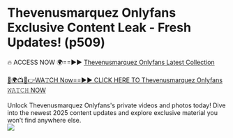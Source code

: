 # Thevenusmarquez Onlyfans Exclusive Content Leak - Fresh Updates! (p509)

🔥 ACCESS NOW 🌍==►► <a href="https://tinyurl.com/kvy9nzfs" rel="nofollow">Thevenusmarquez Onlyfans Latest Collection</a>
<br><br>
[🔴🌍📺📱👉WA𝚃CH Now==►► CLICK HERE TO Thevenusmarquez Onlyfans 𝚆𝙰𝚃𝙲𝙷 NOW](https://tinyurl.com/kvy9nzfs)
<br><br>
Unlock Thevenusmarquez Onlyfans's private videos and photos today! Dive into the newest 2025 content updates and explore exclusive material you won’t find anywhere else.
<br>
<a href="https://tinyurl.com/kvy9nzfs" rel="nofollow" data-target="animated-image.originalLink"><img src="https://camo.githubusercontent.com/8a4f000d20f83aca3bf7ec5f350d767afa0574a8a352519fd8cfa583a6f93a33/68747470733a2f2f692e696d6775722e636f6d2f644a486b345a712e676966" data-canonical-src="https://i.imgur.com/dJHk4Zq.gif" style="max-width: 100%; display: inline-block;" data-target="animated-image.originalImage"></a>
<br>
